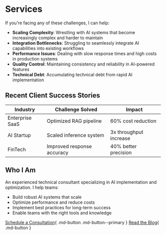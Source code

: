 # Services

If you're facing any of these challenges, I can help:

- **Scaling Complexity**: Wrestling with AI systems that become increasingly complex and harder to maintain
- **Integration Bottlenecks**: Struggling to seamlessly integrate AI capabilities into existing workflows
- **Performance Issues**: Dealing with slow response times and high costs in production systems
- **Quality Control**: Maintaining consistency and reliability in AI-powered features
- **Technical Debt**: Accumulating technical debt from rapid AI implementation

## Recent Client Success Stories

| Industry | Challenge Solved | Impact |
|----------|-----------------|---------|
| Enterprise SaaS | Optimized RAG pipeline | 60% cost reduction |
| AI Startup | Scaled inference system | 3x throughput increase |
| FinTech | Improved response accuracy | 40% better precision |

## Who I Am

An experienced technical consultant specializing in AI implementation and optimization. I help teams:

- Build robust AI systems that scale
- Optimize performance and reduce costs
- Implement best practices for long-term success
- Enable teams with the right tools and knowledge

[Schedule a Consultation](https://cal.com/allometrik/30min){ .md-button .md-button--primary }
[Read the Blog](./blog/index.md){ .md-button }